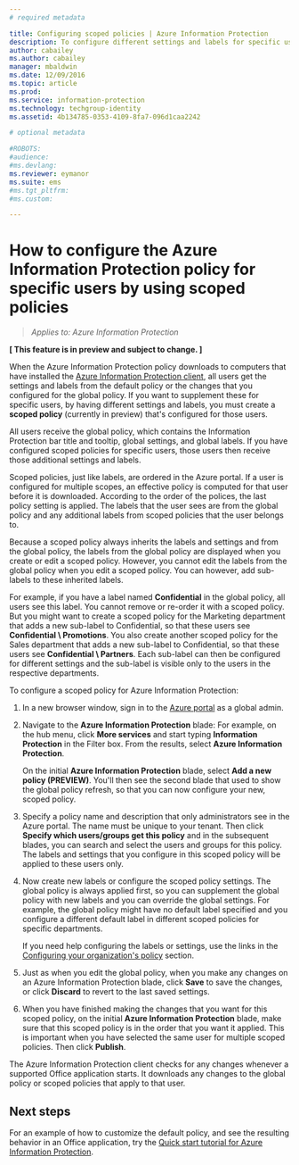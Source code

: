 ```yaml
---
# required metadata

title: Configuring scoped policies | Azure Information Protection
description: To configure different settings and labels for specific users, you must configure a scoped policy for Azure Information Protection. 
author: cabailey
ms.author: cabailey
manager: mbaldwin
ms.date: 12/09/2016
ms.topic: article
ms.prod:
ms.service: information-protection
ms.technology: techgroup-identity
ms.assetid: 4b134785-0353-4109-8fa7-096d1caa2242

# optional metadata

#ROBOTS:
#audience:
#ms.devlang:
ms.reviewer: eymanor
ms.suite: ems
#ms.tgt_pltfrm:
#ms.custom:

---
```


# How to configure the Azure Information Protection policy for specific users by using scoped policies

>*Applies to: Azure Information Protection*

**[ This feature is in preview and subject to change. ]**

When the Azure Information Protection policy downloads to computers that have installed the [Azure Information Protection client](https://www.microsoft.com/en-us/download/details.aspx?id=53018), all users get the settings and labels from the default policy or the changes that you configured for the global policy. If you want to supplement these for specific users, by having different settings and labels, you must create a **scoped policy** (currently in preview) that's configured for those users.

All users receive the global policy, which contains the Information Protection bar title and tooltip, global settings, and global labels. If you have configured scoped policies for specific users, those users then receive those additional settings and labels. 

Scoped policies, just like labels, are ordered in the Azure portal. If a user is configured for multiple scopes, an effective policy is computed for that user before it is downloaded. According to the order of the polices, the last policy setting is applied. The labels that the user sees are from the global policy and any additional labels from scoped policies that the user belongs to. 

Because a scoped policy always inherits the labels and settings and from the global policy, the labels from the global policy are displayed when you create or edit a scoped policy. However, you cannot edit the labels from the global policy when you edit a scoped policy. You can however, add sub-labels to these inherited labels.

For example, if you have a label named **Confidential** in the global policy, all users see this label. You cannot remove or re-order it with a scoped policy. But you might want to create a scoped policy for the Marketing department that adds a new sub-label to Confidential, so that these users see **Confidential \ Promotions**. You also create another scoped policy for the Sales department that adds a new sub-label to Confidential, so that these users see **Confidential \ Partners**. Each sub-label can then be configured for different settings and the sub-label is visible only to the users in the respective departments.


To configure a scoped policy for Azure Information Protection:

1. In a new browser window, sign in to the [Azure portal](https://portal.azure.com) as a global admin.

2. Navigate to the **Azure Information Protection** blade: For example, on the hub menu, click **More services** and start typing **Information Protection** in the Filter box. From the results, select **Azure Information Protection**. 

    On the initial **Azure Information Protection** blade, select **Add a new policy (PREVIEW)**. You'll then see the second blade that used to show the global policy refresh, so that you can now configure your new, scoped policy.

3. Specify a policy name and description that only administrators see in the Azure portal. The name must be unique to your tenant. Then click **Specify which users/groups get this policy** and in the subsequent blades, you can search and select the users and groups for this policy. The labels and settings that you configure in this scoped policy will be applied to these users only. 

4. Now create new labels or configure the scoped policy settings. The global policy is always applied first, so you can supplement the global policy with new labels and you can override the global settings. For example, the global policy might have no default label specified and you configure a different default label in different scoped policies for specific departments.

    If you need help configuring the labels or settings, use the links in the [Configuring your organization's policy](configure-policy.md#configuring-your-organizations-policy) section.

5. Just as when you edit the global policy, when you make any changes on an Azure Information Protection blade, click **Save** to save the changes, or click **Discard** to revert to the last saved settings. 

6. When you have finished making the changes that you want for this scoped policy, on the initial **Azure Information Protection** blade, make sure that this scoped policy is in the order that you want it applied. This is important when you have selected the same user for multiple scoped policies. Then click **Publish**. 

The Azure Information Protection client checks for any changes whenever a supported Office application starts. It downloads any changes to the global policy or scoped policies that apply to that user.

## Next steps

For an example of how to customize the default policy, and see the resulting behavior in an Office application, try the [Quick start tutorial for Azure Information Protection](../get-started/infoprotect-quick-start-tutorial.md).

